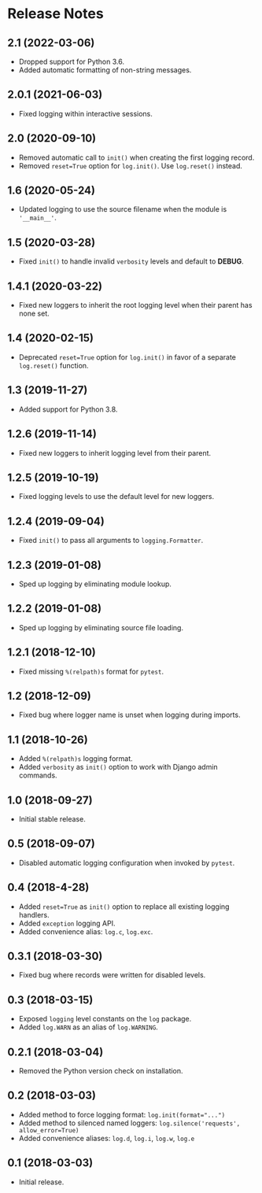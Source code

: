 # Release Notes

## 2.1 (2022-03-06)

- Dropped support for Python 3.6.
- Added automatic formatting of non-string messages.

## 2.0.1 (2021-06-03)

- Fixed logging within interactive sessions.

## 2.0 (2020-09-10)

- Removed automatic call to `init()` when creating the first logging record.
- Removed `reset=True` option for `log.init()`. Use `log.reset()` instead.

## 1.6 (2020-05-24)

- Updated logging to use the source filename when the module is `'__main__'`.

## 1.5 (2020-03-28)

- Fixed `init()` to handle invalid `verbosity` levels and default to **DEBUG**.

## 1.4.1 (2020-03-22)

- Fixed new loggers to inherit the root logging level when their parent has none set.

## 1.4 (2020-02-15)

- Deprecated `reset=True` option for `log.init()` in favor of a separate `log.reset()` function.

## 1.3 (2019-11-27)

- Added support for Python 3.8.

## 1.2.6 (2019-11-14)

- Fixed new loggers to inherit logging level from their parent.

## 1.2.5 (2019-10-19)

- Fixed logging levels to use the default level for new loggers.

## 1.2.4 (2019-09-04)

- Fixed `init()` to pass all arguments to `logging.Formatter`.

## 1.2.3 (2019-01-08)

- Sped up logging by eliminating module lookup.

## 1.2.2 (2019-01-08)

- Sped up logging by eliminating source file loading.

## 1.2.1 (2018-12-10)

- Fixed missing `%(relpath)s` format for `pytest`.

## 1.2 (2018-12-09)

- Fixed bug where logger name is unset when logging during imports.

## 1.1 (2018-10-26)

- Added `%(relpath)s` logging format.
- Added `verbosity` as `init()` option to work with Django admin commands.

## 1.0 (2018-09-27)

- Initial stable release.

## 0.5 (2018-09-07)

- Disabled automatic logging configuration when invoked by `pytest`.

## 0.4 (2018-4-28)

- Added `reset=True` as `init()` option to replace all existing logging handlers.
- Added `exception` logging API.
- Added convenience alias: `log.c`, `log.exc`.

## 0.3.1 (2018-03-30)

- Fixed bug where records were written for disabled levels.

## 0.3 (2018-03-15)

- Exposed `logging` level constants on the `log` package.
- Added `log.WARN` as an alias of `log.WARNING`.

## 0.2.1 (2018-03-04)

- Removed the Python version check on installation.

## 0.2 (2018-03-03)

- Added method to force logging format: `log.init(format="...")`
- Added method to silenced named loggers: `log.silence('requests', allow_error=True)`
- Added convenience aliases: `log.d`, `log.i`, `log.w`, `log.e`

## 0.1 (2018-03-03)

- Initial release.
